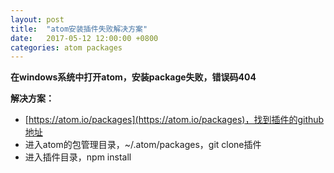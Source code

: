 ```yaml
---
layout: post
title:  "atom安装插件失败解决方案"
date:   2017-05-12 12:00:00 +0800
categories: atom packages
---
```

**在windows系统中打开atom，安装package失败，错误码404**

**解决方案：**
* [https://atom.io/packages](https://atom.io/packages)，找到插件的github地址
* 进入atom的包管理目录，~/.atom/packages，git clone插件
* 进入插件目录，npm install
